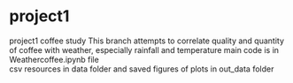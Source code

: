 # project1
project1 coffee study 
This branch attempts to correlate quality and quantity of coffee with weather, especially rainfall and temperature
main code is in Weathercoffee.ipynb file                      
csv resources in data folder and saved figures of plots in out_data folder
